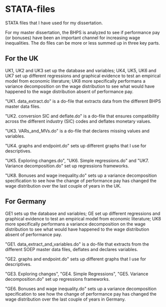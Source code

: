 STATA-files
===========

STATA files that I have used for my dissertation.

For my master dissertation, the BHPS is analyzed to see if performance pay (or bonuses) have been an important channel for increasing wage inequalities. The do files can be more or 
less summed up in three key parts. 

## For the UK
UK1, UK2 and UK3 set up the database and variables; UK4, UK5, UK6 and UK7 set up different regressions and graphical evidence to test an empirical model from economic
literature; UK8 more specifically performans a variance decomposition on the wage distribution to see what would have happened to the wage distribution absent of performance pay. 

"UK1. data_extract.do" is a do-file that extracts data from the different BHPS master data files.

"UK2. conversion SIC and deflate.do" is a do-file that ensures compatibility across the different industry (SIC) codes and deflates monetary values.

"UK3. VARs_and_MVs.do" is a do-file that declares missing values and variables.

"UK4. graphs and endpoint.do" sets up different graphs that I use for descriptives.

"UK5. Exploring changes.do", "UK6. Simple regressions.do" and "UK7. Variance decomposition.do" set up regressions frameworks.

"UK8. Bonuses and wage inequality.do" sets up a variance decomposition specification to see how the change of performance pay has changed the wage distribution over the last couple of years in the UK.

## For Germany
GE1 sets up the database and variables; GE set up different regressions and graphical evidence to test an empirical model from economic
literature; UK8 more specifically performans a variance decomposition on the wage distribution to see what would have happened to the wage distribution absent of performance pay. 


"GE1. data_extract_and_variables.do" is a do-file that extracts from the different SOEP master data files, deflates and declares variables.

"GE2. graphs and endpoint.do" sets up different graphs that I use for descriptives.

"GE3. Exploring changes", "GE4. Simple Regressions", "GE5. Variance decomposition.do" set up regressions frameworks.

"GE6. Bonuses and wage inequality.do" sets up a variance decomposition specification to see how the change of performance pay has changed the wage distribution over the last couple of years in Germany.